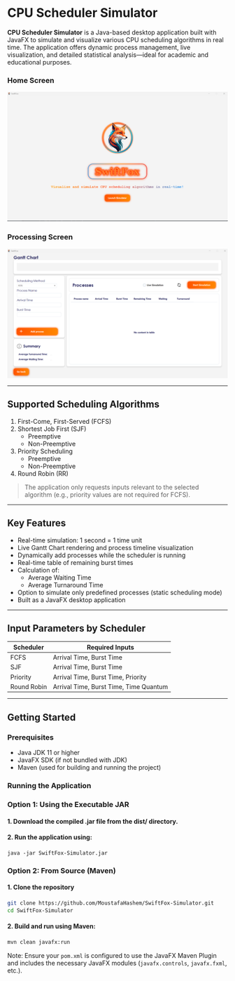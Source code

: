 # CPU Scheduler Simulator

**CPU Scheduler Simulator** is a Java-based desktop application built with JavaFX to simulate and visualize various CPU scheduling algorithms in real time. The application offers dynamic process management, live visualization, and detailed statistical analysis—ideal for academic and educational purposes.
### Home Screen
![Home Screen](cpu_scheduler/src/main/resources/com/example/images/welcomingScene.png "Home Screen")
### Processing Screen
![Processing Screen](cpu_scheduler/src/main/resources/com/example/images/MainScene.png "Processing Screen")

---

## Supported Scheduling Algorithms

1. First-Come, First-Served (FCFS)
2. Shortest Job First (SJF)
   - Preemptive
   - Non-Preemptive
3. Priority Scheduling
   - Preemptive
   - Non-Preemptive
4. Round Robin (RR)

> The application only requests inputs relevant to the selected algorithm (e.g., priority values are not required for FCFS).

---

## Key Features

- Real-time simulation: 1 second = 1 time unit
- Live Gantt Chart rendering and process timeline visualization
- Dynamically add processes while the scheduler is running
- Real-time table of remaining burst times
- Calculation of:
  - Average Waiting Time
  - Average Turnaround Time
- Option to simulate only predefined processes (static scheduling mode)
- Built as a JavaFX desktop application

---

## Input Parameters by Scheduler

| Scheduler      | Required Inputs                          |
|----------------|-------------------------------------------|
| FCFS           | Arrival Time, Burst Time                  |
| SJF            | Arrival Time, Burst Time                  |
| Priority       | Arrival Time, Burst Time, Priority        |
| Round Robin    | Arrival Time, Burst Time, Time Quantum    |

---

## Getting Started

### Prerequisites

- Java JDK 11 or higher
- JavaFX SDK (if not bundled with JDK)
- Maven (used for building and running the project)

### Running the Application

### Option 1: Using the Executable JAR

#### 1. Download the compiled .jar file from the dist/ directory.

#### 2. Run the application using:
   ```bush
   java -jar SwiftFox-Simulator.jar
   ```
### Option 2: From Source (Maven)

#### 1. Clone the repository
```bash
git clone https://github.com/MoustafaHashem/SwiftFox-Simulator.git
cd SwiftFox-Simulator
```

#### 2. Build and run using Maven:
```bash
mvn clean javafx:run
```
Note: Ensure your `pom.xml` is configured to use the JavaFX Maven Plugin and includes the necessary JavaFX modules (`javafx.controls`, `javafx.fxml`, etc.).
